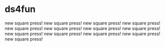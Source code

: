 ds4fun
======

new square press!
new square press!
new square press!
new square press!
new square press!
new square press!
new square press!
new square press!
new square press!
new square press!
new square press!
new square press!
new square press!
